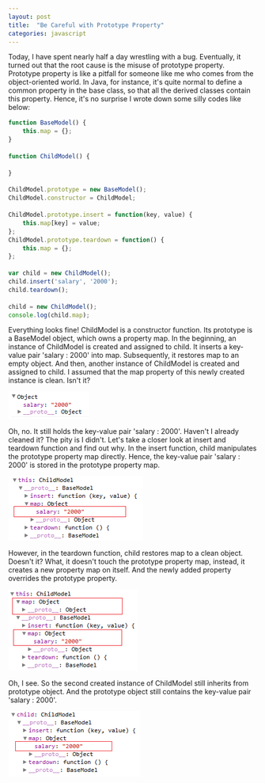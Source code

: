 ```yaml
---
layout: post
title:  "Be Careful with Prototype Property"
categories: javascript
---
```


Today, I have spent nearly half a day wrestling with a bug. Eventually, it turned out that the root cause is the misuse of prototype property. Prototype property is like a pitfall for someone like me who comes from the object-oriented world. In Java, for instance, it's quite normal to define a common property in the base class, so that all the derived classes contain this property. Hence, it's no surprise I wrote down some silly codes like below:

```javascript
function BaseModel() {
    this.map = {};
}

function ChildModel() {

}

ChildModel.prototype = new BaseModel();
ChildModel.constructor = ChildModel;

ChildModel.prototype.insert = function(key, value) {
    this.map[key] = value;
};
ChildModel.prototype.teardown = function() {
    this.map = {};
};

var child = new ChildModel();
child.insert('salary', '2000');
child.teardown();

child = new ChildModel();
console.log(child.map);
```

Everything looks fine! ChildModel is a constructor function. Its prototype is a BaseModel object, which owns a property map. In the beginning, an instance of ChildModel is created and assigned to child. It inserts a key-value pair 'salary : 2000' into map. Subsequently, it restores map to an empty object. And then, another instance of ChildModel is created and assigned to child. I assumed that the map property of this newly created instance is clean. Isn't it?

![Cascading Selector](/assets/2012-08-29-prototype-property-1.png "prototype")

Oh, no. It still holds the key-value pair 'salary : 2000'. Haven't I already cleaned it? The pity is I didn't. Let's take a closer look at insert and teardown function and find out why. In the insert function, child manipulates the prototype property map directly. Hence, the key-value pair 'salary : 2000' is stored in the prototype property map.

![Cascading Selector](/assets/2012-08-29-prototype-property-2.png "prototype")

However, in the teardown function, child restores map to a clean object. Doesn't it? What, it doesn't touch the prototype property map, instead, it creates a new property map on itself. And the newly added property overrides the prototype property.

![Cascading Selector](/assets/2012-08-29-prototype-property-3.png "prototype")

Oh, I see. So the second created instance of ChildModel still inherits from prototype object. And the prototype object still contains the key-value pair 'salary : 2000'.

![Cascading Selector](/assets/2012-08-29-prototype-property-4.png "prototype")
